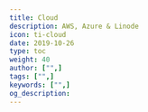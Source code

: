```yaml
---
title: Cloud
description: AWS, Azure & Linode
icon: ti-cloud
date: 2019-10-26
type: toc
weight: 40
author: ["",]
tags: ["",]
keywords: ["",]
og_description:
---
```

